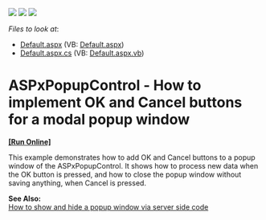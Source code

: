 <!-- default badges list -->
![](https://img.shields.io/endpoint?url=https://codecentral.devexpress.com/api/v1/VersionRange/128555250/21.2.3%2B)
[![](https://img.shields.io/badge/Open_in_DevExpress_Support_Center-FF7200?style=flat-square&logo=DevExpress&logoColor=white)](https://supportcenter.devexpress.com/ticket/details/E493)
[![](https://img.shields.io/badge/📖_How_to_use_DevExpress_Examples-e9f6fc?style=flat-square)](https://docs.devexpress.com/GeneralInformation/403183)
<!-- default badges end -->
<!-- default file list -->
*Files to look at*:

* [Default.aspx](./CS/WebSite/Default.aspx) (VB: [Default.aspx](./VB/WebSite/Default.aspx))
* [Default.aspx.cs](./CS/WebSite/Default.aspx.cs) (VB: [Default.aspx.vb](./VB/WebSite/Default.aspx.vb))
<!-- default file list end -->
# ASPxPopupControl - How to implement OK and Cancel buttons for a modal popup window
<!-- run online -->
**[[Run Online]](https://codecentral.devexpress.com/e493/)**
<!-- run online end -->


<p>This example demonstrates how to add OK and Cancel buttons to a popup window of the ASPxPopupControl. It shows how to process new data when the OK button is pressed, and how to close the popup window without saving anything, when Cancel is pressed.</p><p><strong>See Also:</strong><br />
<a href="https://www.devexpress.com/Support/Center/p/E499">How to show and hide a popup window via server side code</a></p>

<br/>


